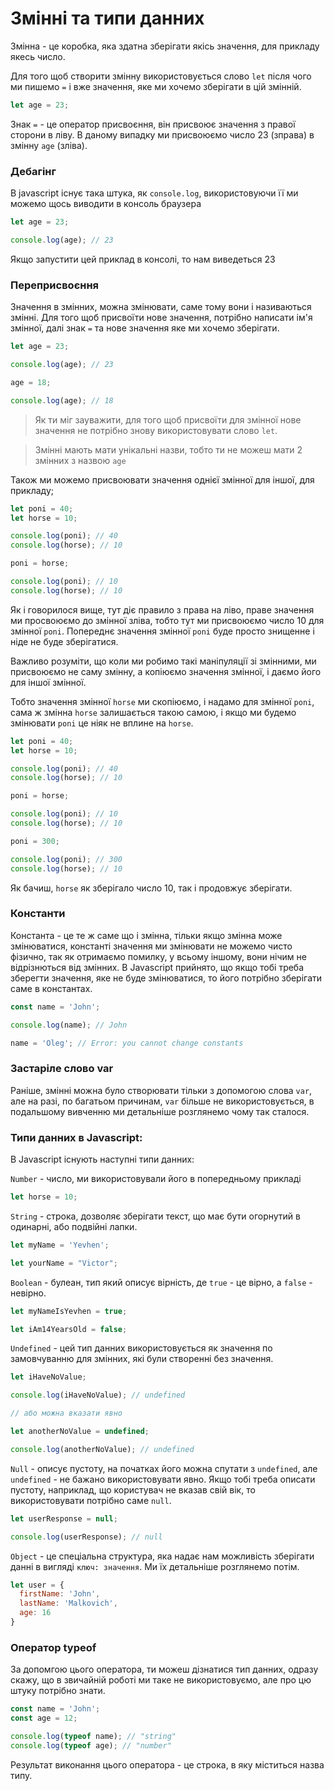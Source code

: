 # Змінні та типи данних

Змінна - це коробка, яка здатна зберігати якісь значення, для прикладу якесь число.

Для того щоб створити змінну використовується слово `let` після чого ми пишемо `=` і вже значення, яке ми хочемо зберігати в цій змінній. 

```js
let age = 23;
```

Знак `=` - це оператор присвоєння, він присвоює значення з правої сторони в ліву. В даному випадку ми присвоюємо число 23 (зправа) в змінну `age` (зліва).

### Дебагінг

В javascript існує така штука, як `console.log`, використовуючи її ми можемо щось виводити в консоль браузера

```js
let age = 23;

console.log(age); // 23
```

Якщо запустити цей приклад в консолі, то нам виведеться 23

### Переприсвоєння
Значення в змінних, можна змінювати, саме тому вони і називаються змінні. Для того щоб присвоїти нове значення, потрібно написати ім'я змінної, далі знак `=` та нове значення яке ми хочемо зберігати. 

```js
let age = 23;

console.log(age); // 23

age = 18;

console.log(age); // 18
```

> Як ти міг зауважити, для того щоб присвоїти для змінної нове значення не потрібно знову використовувати слово `let`.

> Змінні мають мати унікальні назви, тобто ти не можеш мати 2 змінних з назвою `age`

Також ми можемо присвоювати значення однієї змінної для іншої, для прикладу;

```js
let poni = 40;
let horse = 10;

console.log(poni); // 40
console.log(horse); // 10 

poni = horse;

console.log(poni); // 10 
console.log(horse); // 10 
```

Як і говорилося вище, тут діє правило з права на ліво, праве значення ми просвоюємо до змінної зліва, тобто тут ми присвоюємо число 10 для змінної `poni`. Попереднє значення змінної `poni` буде просто знищенне і ніде не буде зберігатися.

Важливо розуміти, що коли ми робимо такі маніпуляції зі змінними, ми присвоюємо не саму змінну, а копіюємо значення змінної, і даємо його для іншої змінної.

Тобто значення змінної `horse` ми скопіюємо, і надамо для змінної `poni`, сама ж змінна `horse` залишається такою самою, і якщо ми будемо змінювати `poni` це ніяк не вплине на `horse`.


```js
let poni = 40;
let horse = 10;

console.log(poni); // 40
console.log(horse); // 10 

poni = horse;

console.log(poni); // 10 
console.log(horse); // 10 

poni = 300;

console.log(poni); // 300
console.log(horse); // 10 
```

Як бачиш, `horse` як зберігало число 10, так і продовжує зберігати.

### Константи
Константа - це те ж саме що і змінна, тільки якщо змінна може змінюватися, константі значення ми змінювати не можемо чисто фізично, так як отримаємо помилку, у всьому іншому, вони нічим не відрізнються від змінних. В Javascript прийнято, що якщо тобі треба зберегти значення, яке не буде змінюватися, то його потрібно зберігати саме в константах.
```js
const name = 'John';

console.log(name); // John

name = 'Oleg'; // Error: you cannot change constants
```

### Застаріле слово var
Раніше, змінні можна було створювати тільки з допомогою слова `var`, але на разі, по багатьом причинам, `var` більше не використовується, в подальшому вивченню ми детальніше розглянемо чому так сталося.

### Типи данних в Javascript:

В Javascript існують наступні типи данних:

`Number` - число, ми використовували його в попередньому прикладі
```js
let horse = 10;
```

`String` - строка, дозволяє зберігати текст, що має бути огорнутий в одинарні, або подвійні лапки.
```js
let myName = 'Yevhen';

let yourName = "Victor";
```

`Boolean` - булеан, тип який описує вірність, де `true` - це вірно, а `false` - невірно.
```js
let myNameIsYevhen = true;

let iAm14YearsOld = false;
```

`Undefined` - цей тип данних використовується як значення по замовчуванню для змінних, які були створенні без значення.
```js
let iHaveNoValue;

console.log(iHaveNoValue); // undefined

// або можна вказати явно

let anotherNoValue = undefined;

console.log(anotherNoValue); // undefined
```

`Null` - описує пустоту, на початках його можна спутати з `undefined`, але `undefined` - не бажано використовувати явно. Якщо тобі треба описати пустоту, наприклад, що користувач не вказав свій вік, то використовувати потрібно саме `null`.   
```js
let userResponse = null;

console.log(userResponse); // null
```

`Object` - це спеціальна структура, яка надає нам можливість зберігати данні в вигляді `ключ: значення`. Ми їх детальніше розглянемо потім.
```js
let user = {
  firstName: 'John',
  lastName: 'Malkovich',
  age: 16
}
```

### Оператор typeof
За допомгою цього оператора, ти можеш дізнатися тип данних, одразу скажу, що в звичайній роботі ми таке не використовуємо, але про цю штуку потрібно знати.

```js
const name = 'John';
const age = 12;

console.log(typeof name); // "string"
console.log(typeof age); // "number"
```

Результат виконання цього оператора - це строка, в яку міститься назва типу. 
